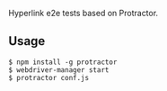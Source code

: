 Hyperlink e2e tests based on Protractor.

## Usage

    $ npm install -g protractor
    $ webdriver-manager start
    $ protractor conf.js
